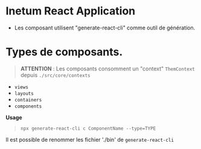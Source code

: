 # Inetum React Application

* Les composant utilisent "generate-react-cli" comme outil de génération.

# Types de composants.

> **ATTENTION** : Les composants consomment un "context" `ThemContext` depuis `./src/core/contexts`

* `views`
* `layouts`
* `containers`
* `components`

**Usage**

> ```npx generate-react-cli c ComponentName --type=TYPE```

Il est possible de renommer les fichier './bin' de `generate-react-cli`